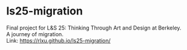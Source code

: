 # ls25-migration

Final project for L&S 25: Thinking Through Art and Design at Berkeley.   
A journey of migration.  
Link: https://rlxu.github.io/ls25-migration/ 

